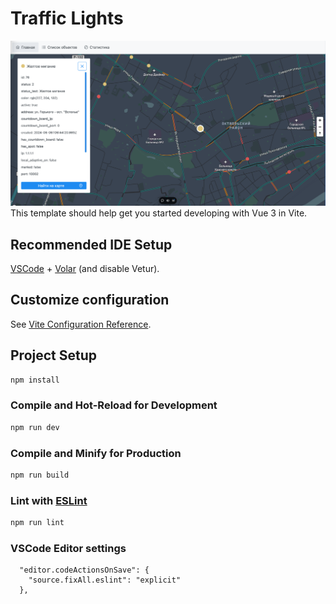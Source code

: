 # Traffic Lights
![Иллюстрация к проекту](https://github.com/RomanovMichael/traffic-lights/raw/master/public/preview.png)
This template should help get you started developing with Vue 3 in Vite.

## Recommended IDE Setup

[VSCode](https://code.visualstudio.com/) + [Volar](https://marketplace.visualstudio.com/items?itemName=Vue.volar) (and disable Vetur).

## Customize configuration

See [Vite Configuration Reference](https://vitejs.dev/config/).

## Project Setup

```sh
npm install
```

### Compile and Hot-Reload for Development

```sh
npm run dev
```

### Compile and Minify for Production

```sh
npm run build
```

### Lint with [ESLint](https://eslint.org/)

```sh
npm run lint
```

### VSCode Editor settings 
```
  "editor.codeActionsOnSave": {
    "source.fixAll.eslint": "explicit"
  },
```
